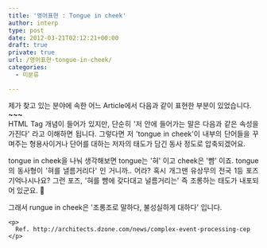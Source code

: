 ```yaml
---
title: '영어표현 : Tongue in cheek'
author: interp
type: post
date: 2012-03-21T02:12:21+00:00
draft: true
private: true
url: /영어표현-tongue-in-cheek/
categories:
  - 미분류

---
```

<div style="text-align: justify;">
  제가 찾고 있는 분야에 속한 어느 Article에서 다음과 같이 표현한 부분이 있었습니다.<br /> <span style="font-weight: bold;"><tongue in cheek> ~~~ </tongue in cheek></span><br /> HTML Tag 개념이 들어가 있지만, 단순히 '저 안에 들어가는 말은 다음과 같은 속성을 가진다' 라고 이해하면 됩니다. 그렇다면 저 'tongue in cheek'이 내부의 단어들을 꾸며주는 형용사이거나 단어를 대하는 저자의 태도가 담긴 동사 정도로 압축되겠어요.</p> 
  
  <p>
    tongue in cheek을 나눠 생각해보면 tongue는 '혀' 이고 cheek은 '뺨' 이죠. tongue의 동사형이 '혀를 낼름거리다' 인 거니까.. 어라? 혹시 개그맨 유상무의 전국 1등 포즈 기억나시나요? 그런 포즈, '혀를 뺨에 갖다대고 널름거리는' 즉 조롱하는 태도가 내포되어 있군요. 🙂
  </p>
  
  <p>
    그래서 rungue in cheek은 '조롱조로 말하다, 불성실하게 대하다' 입니다. </div> 
    
    <p>
      Ref. http://architects.dzone.com/news/complex-event-processing-cep
    </p>